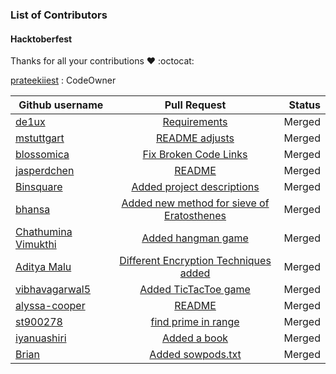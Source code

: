 ### List of Contributors

#### Hacktoberfest

Thanks for all your contributions :heart: :octocat:


[prateekiiest](https://github.com/prateekiiest) : CodeOwner

| Github username      | Pull Request           | Status  |
| ------------- |:-------------:| -----:|
| [de1ux](https://github.com/de1ux)   | [Requirements](https://github.com/prateekiiest/Code-Sleep-Python/pull/22) | Merged |
| [mstuttgart](https://github.com/mstuttgart)   | [README adjusts](https://github.com/prateekiiest/Code-Sleep-Python/pull/3) | Merged |
| [blossomica](https://github.com/blossomica) |[Fix Broken Code Links](https://github.com/prateekiiest/Code-Sleep-Python/pull/18) | Merged |
| [jasperdchen](https://github.com/jasperdchen) | [README](https://github.com/prateekiiest/Code-Sleep-Python/pull/31) | Merged |
| [Binsquare](https://github.com/binsquare) | [Added project descriptions](https://github.com/prateekiiest/Code-Sleep-Python/pull/26) | Merged |
| [bhansa](https://github.com/bhansa) | [Added new method for sieve of Eratosthenes](https://github.com/prateekiiest/Code-Sleep-Python/pull/10) | Merged |
| [Chathumina Vimukthi](https://github.com/ChathuminaVimukthi)  |[Added hangman game](https://github.com/prateekiiest/Code-Sleep-Python/pull/30) | Merged |
| [Aditya Malu](https://github.com/aditya1904) | [Different Encryption Techniques added](https://github.com/prateekiiest/Code-Sleep-Python/pull/29) | Merged |
| [vibhavagarwal5](https://github.com/vibhavagarwal5)| [Added TicTacToe game](https://github.com/prateekiiest/Code-Sleep-Python/pull/49) | Merged |
| [alyssa-cooper](https://github.com/alyssa-cooper)   | [README](https://github.com/prateekiiest/Code-Sleep-Python/pull/5) | Merged |
| [st900278](https://github.com/st900278) | [find prime in range](https://github.com/prateekiiest/Code-Sleep-Python/pull/9) | Merged |
| [iyanuashiri](https://github.com/iyanuashiri) | [Added a book](https://github.com/prateekiiest/Code-Sleep-Python/pull/4) | Merged |
| [Brian](https://github.com/BrianMwangi21) | [Added sowpods.txt](https://github.com/prateekiiest/Code-Sleep-Python/pull/74) | Merged |
